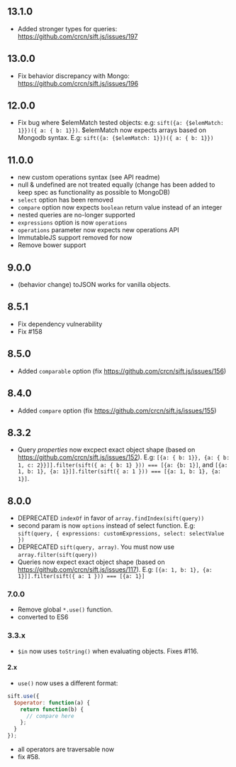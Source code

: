 ## 13.1.0

- Added stronger types for queries: https://github.com/crcn/sift.js/issues/197

## 13.0.0

- Fix behavior discrepancy with Mongo: https://github.com/crcn/sift.js/issues/196

## 12.0.0

- Fix bug where \$elemMatch tested objects: e.g: `sift({a: {$elemMatch: 1}})({ a: { b: 1}})`. \$elemMatch now expects arrays based on Mongodb syntax. E.g: `sift({a: {$elemMatch: 1}})({ a: { b: 1}})`

## 11.0.0

- new custom operations syntax (see API readme)
- null & undefined are not treated equally (change has been added to keep spec as functionality as possible to MongoDB)
- `select` option has been removed
- `compare` option now expects `boolean` return value instead of an integer
- nested queries are no-longer supported
- `expressions` option is now `operations`
- `operations` parameter now expects new operations API
- ImmutableJS support removed for now
- Remove bower support

## 9.0.0

- (behavior change) toJSON works for vanilla objects.

## 8.5.1

- Fix dependency vulnerability
- Fix #158

## 8.5.0

- Added `comparable` option (fix https://github.com/crcn/sift.js/issues/156)

## 8.4.0

- Added `compare` option (fix https://github.com/crcn/sift.js/issues/155)

## 8.3.2

- Query _properties_ now excpect exact object shape (based on https://github.com/crcn/sift.js/issues/152). E.g: `[{a: { b: 1}}, {a: { b: 1, c: 2}}]].filter(sift({ a: { b: 1} })) === [{a: {b: 1}]`, and `[{a: 1, b: 1}, {a: 1}]].filter(sift({ a: 1 })) === [{a: 1, b: 1}, {a: 1}]`.

## 8.0.0

- DEPRECATED `indexOf` in favor of `array.findIndex(sift(query))`
- second param is now `options` instead of select function. E.g: `sift(query, { expressions: customExpressions, select: selectValue })`
- DEPRECATED `sift(query, array)`. You must now use `array.filter(sift(query))`
- Queries now expect exact object shape (based on https://github.com/crcn/sift.js/issues/117). E.g: `[{a: 1, b: 1}, {a: 1}]].filter(sift({ a: 1 })) === [{a: 1}]`

### 7.0.0

- Remove global `*.use()` function.
- converted to ES6

### 3.3.x

- `$in` now uses `toString()` when evaluating objects. Fixes #116.

#### 2.x

- `use()` now uses a different format:

```javascript
sift.use({
  $operator: function(a) {
    return function(b) {
      // compare here
    };
  }
});
```

- all operators are traversable now
- fix #58.

